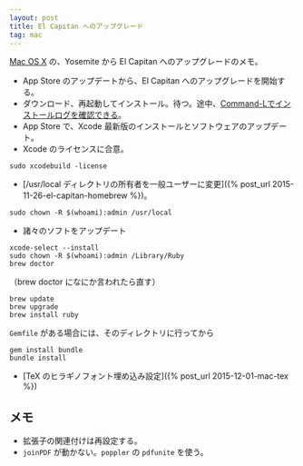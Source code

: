 ```yaml
---
layout: post
title: El Capitan へのアップグレード
tag: mac
---
```

[Mac OS X](http://www.apple.com/jp/osx/) の、Yosemite から El Capitan へのアップグレードのメモ。

* App Store のアップデートから、El Capitan へのアップグレードを開始する。
* ダウンロード、再起動してインストール。待つ。途中、[Command-Lでインストールログを確認できる](http://www.softantenna.com/wp/mac/yosemite-upgrade-tips-for-homebrew/)。
* App Store で、Xcode 最新版のインストールとソフトウェアのアップデート。
* Xcode のライセンスに合意。

~~~
sudo xcodebuild -license
~~~

* [/usr/local ディレクトリの所有者を一般ユーザーに変更]({% post_url 2015-11-26-el-capitan-homebrew %})。

~~~
sudo chown -R $(whoami):admin /usr/local
~~~

* 諸々のソフトをアップデート

~~~
xcode-select --install
sudo chown -R $(whoami):admin /Library/Ruby
brew doctor
~~~

（brew doctor になにか言われたら直す）

~~~
brew update
brew upgrade
brew install ruby
~~~

`Gemfile` がある場合には、そのディレクトリに行ってから

~~~
gem install bundle
bundle install
~~~

* [TeX のヒラギノフォント埋め込み設定]({% post_url 2015-12-01-mac-tex %})

## メモ
* 拡張子の関連付けは再設定する。
* `joinPDF` が動かない。`poppler` の `pdfunite` を使う。

